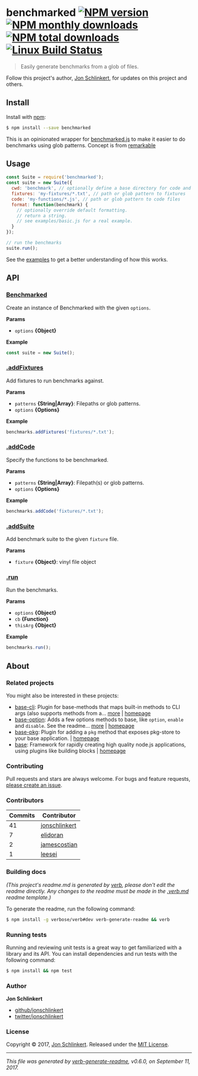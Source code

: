 # benchmarked [![NPM version](https://img.shields.io/npm/v/benchmarked.svg?style=flat)](https://www.npmjs.com/package/benchmarked) [![NPM monthly downloads](https://img.shields.io/npm/dm/benchmarked.svg?style=flat)](https://npmjs.org/package/benchmarked) [![NPM total downloads](https://img.shields.io/npm/dt/benchmarked.svg?style=flat)](https://npmjs.org/package/benchmarked) [![Linux Build Status](https://img.shields.io/travis/jonschlinkert/benchmarked.svg?style=flat&label=Travis)](https://travis-ci.org/jonschlinkert/benchmarked)

> Easily generate benchmarks from a glob of files.

Follow this project's author, [Jon Schlinkert](https://github.com/jonschlinkert), for updates on this project and others.

## Install

Install with [npm](https://www.npmjs.com/):

```sh
$ npm install --save benchmarked
```

This is an opinionated wrapper for [benchmarked.js](http://benchmarkjs.com/) to make it easier to do benchmarks using glob patterns. Concept is from [remarkable](https://github.com/jonschlinkert/remarkable/tree/master/benchmark)

## Usage

```js
const Suite = require('benchmarked');
const suite = new Suite({
  cwd: 'benchmark', // optionally define a base directory for code and fixtures
  fixtures: 'my-fixtures/*.txt', // path or glob pattern to fixtures
  code: 'my-functions/*.js', // path or glob pattern to code files
  format: function(benchmark) {
    // optionally override default formatting.
    // return a string.
    // see examples/basic.js for a real example.
  }
});

// run the benchmarks
suite.run();
```

See the [examples](./example) to get a better understanding of how this works.

## API

### [Benchmarked](index.js#L41)

Create an instance of Benchmarked with the given `options`.

**Params**

* `options` **{Object}**

**Example**

```js
const suite = new Suite();
```

### [.addFixtures](index.js#L265)

Add fixtures to run benchmarks against.

**Params**

* `patterns` **{String|Array}**: Filepaths or glob patterns.
* `options` **{Options}**

**Example**

```js
benchmarks.addFixtures('fixtures/*.txt');
```

### [.addCode](index.js#L281)

Specify the functions to be benchmarked.

**Params**

* `patterns` **{String|Array}**: Filepath(s) or glob patterns.
* `options` **{Options}**

**Example**

```js
benchmarks.addCode('fixtures/*.txt');
```

### [.addSuite](index.js#L293)

Add benchmark suite to the given `fixture` file.

**Params**

* `fixture` **{Object}**: vinyl file object

### [.run](index.js#L369)

Run the benchmarks.

**Params**

* `options` **{Object}**
* `cb` **{Function}**
* `thisArg` **{Object}**

**Example**

```js
benchmarks.run();
```

## About

### Related projects

You might also be interested in these projects:

* [base-cli](https://www.npmjs.com/package/base-cli): Plugin for base-methods that maps built-in methods to CLI args (also supports methods from a… [more](https://github.com/node-base/base-cli) | [homepage](https://github.com/node-base/base-cli "Plugin for base-methods that maps built-in methods to CLI args (also supports methods from a few plugins, like 'base-store', 'base-options' and 'base-data'.")
* [base-option](https://www.npmjs.com/package/base-option): Adds a few options methods to base, like `option`, `enable` and `disable`. See the readme… [more](https://github.com/node-base/base-option) | [homepage](https://github.com/node-base/base-option "Adds a few options methods to base, like `option`, `enable` and `disable`. See the readme for the full API.")
* [base-pkg](https://www.npmjs.com/package/base-pkg): Plugin for adding a `pkg` method that exposes pkg-store to your base application. | [homepage](https://github.com/node-base/base-pkg "Plugin for adding a `pkg` method that exposes pkg-store to your base application.")
* [base](https://www.npmjs.com/package/base): Framework for rapidly creating high quality node.js applications, using plugins like building blocks | [homepage](https://github.com/node-base/base "Framework for rapidly creating high quality node.js applications, using plugins like building blocks")

### Contributing

Pull requests and stars are always welcome. For bugs and feature requests, [please create an issue](../../issues/new).

### Contributors

| **Commits** | **Contributor** | 
| --- | --- |
| 41 | [jonschlinkert](https://github.com/jonschlinkert) |
| 7 | [elidoran](https://github.com/elidoran) |
| 2 | [jamescostian](https://github.com/jamescostian) |
| 1 | [leesei](https://github.com/leesei) |

### Building docs

_(This project's readme.md is generated by [verb](https://github.com/verbose/verb-generate-readme), please don't edit the readme directly. Any changes to the readme must be made in the [.verb.md](.verb.md) readme template.)_

To generate the readme, run the following command:

```sh
$ npm install -g verbose/verb#dev verb-generate-readme && verb
```

### Running tests

Running and reviewing unit tests is a great way to get familiarized with a library and its API. You can install dependencies and run tests with the following command:

```sh
$ npm install && npm test
```

### Author

**Jon Schlinkert**

* [github/jonschlinkert](https://github.com/jonschlinkert)
* [twitter/jonschlinkert](https://twitter.com/jonschlinkert)

### License

Copyright © 2017, [Jon Schlinkert](https://github.com/jonschlinkert).
Released under the [MIT License](LICENSE).

***

_This file was generated by [verb-generate-readme](https://github.com/verbose/verb-generate-readme), v0.6.0, on September 11, 2017._